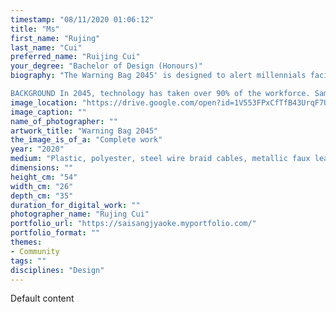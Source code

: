 ```yaml
---
timestamp: "08/11/2020 01:06:12"
title: "Ms"
first_name: "Rujing"
last_name: "Cui"
preferred_name: "Ruijing Cui"
your_degree: "Bachelor of Design (Honours)"
biography: "The Warning Bag 2045' is designed to alert millennials facing a disrupted future. The design as a commercial product that strengthens private ownership and weaves the ideation into personal identity, thus raising awareness of the impact of technology on future employment. 

BACKGROUND In 2045, technology has taken over 90% of the workforce. Sam, a member of the human workforce, could not keep up with the pace of work and is fired. Without a stable job, Sam is identified by the Urban Security AI System as an unstable population that threat to society and security, thus they send an AI Moving Kit to force Sam to leave the smart city. The next day the AI Moving Kit arrives at Sam’s home and transmits all the data and transform into a handbag. Although, Sam tries to destroy the AI Bag, the AI Bag detects Sam’s intentions and warns him not to resist."
image_location: "https://drive.google.com/open?id=1V553FPxCfTfB43UrqF7Umn6kkh_ONNWM"
image_caption: ""
name_of_photographer: ""
artwork_title: "Warning Bag 2045"
the_image_is_of_a: "Complete work"
year: "2020"
medium: "Plastic, polyester, steel wire braid cables, metallic faux leather"
dimensions: ""
height_cm: "54"
width_cm: "26"
depth_cm: "35"
duration_for_digital_work: ""
photographer_name: "Rujing Cui"
portfolio_url: "https://saisangjyaoke.myportfolio.com/"
portfolio_format: ""
themes:
- Community
tags: ""
disciplines: "Design"
---
```


Default content